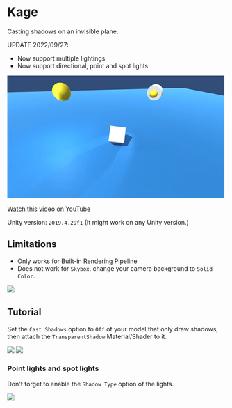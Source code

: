 # Kage
Casting shadows on an invisible plane.

UPDATE 2022/09/27:
 - Now support multiple lightings
 - Now support directional, point and spot lights


![](assets/aniamtion.gif)

[Watch this video on YouTube](https://youtu.be/Iku6OCW7sTQ)

Unity version: `2019.4.29f1` (It might work on any Unity version.)

## Limitations
 - Only works for Built-in Rendering Pipeline
 - Does not work for `Skybox`. change your camera background to `Solid Color`.

<img src="https://user-images.githubusercontent.com/18180004/192334772-15f8a294-872a-43f0-a8f8-e9b29108a053.png" width="300">


## Tutorial

Set the `Cast Shadows` option to `Off` of your model that only draw shadows, then attach the `TransparentShadow` Material/Shader to it.

<img src="https://user-images.githubusercontent.com/18180004/192334102-59221b86-ce72-41db-a54d-62cb78cc54cd.png" width="300">
<img src="https://user-images.githubusercontent.com/18180004/192333409-b8436220-22ef-457f-ba5f-102e3c681671.png" width="300">

### Point lights and spot lights

Don't forget to enable the `Shadow Type` option of the lights.

<img src="https://user-images.githubusercontent.com/18180004/192334537-49a7ed01-8c5d-4b38-9ca4-3dc1508de958.png" width="300">
